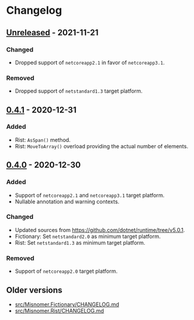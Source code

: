 # Changelog

## [Unreleased] - 2021-11-21
### Changed
- Dropped support of `netcoreapp2.1` in favor of `netcoreapp3.1`.

### Removed
- Dropped support of `netstandard1.3` target platform.

## [0.4.1] - 2020-12-31
### Added
- Rist: `AsSpan()` method.
- Rist: `MoveToArray()` overload providing the actual number of elements.

## [0.4.0] - 2020-12-30
### Added
- Support of `netcoreapp2.1` and `netcoreapp3.1` target platform.
- Nullable annotation and warning contexts.

### Changed
- Updated sources from <https://github.com/dotnet/runtime/tree/v5.0.1>.
- Fictionary: Set `netstandard2.0` as minimum target platform.
- Rist: Set `netstandard1.3` as minimum target platform.

### Removed
- Support of `netcoreapp2.0` target platform.

## Older versions
- [src/Misnomer.Fictionary/CHANGELOG.md](src/Misnomer.Fictionary/CHANGELOG.md)
- [src/Misnomer.Rist/CHANGELOG.md](src/Misnomer.Rist/CHANGELOG.md)

[Unreleased]: https://github.com/qbit86/misnomer/compare/rist-0.4.1...HEAD
[0.4.1]: https://github.com/qbit86/misnomer/compare/misnomer-0.4.0...rist-0.4.1
[0.4.0]: https://github.com/qbit86/misnomer/compare/fictionary-0.2.0...misnomer-0.4.0
